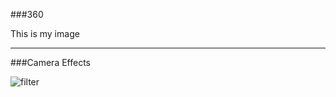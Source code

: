 ###360

This is my image
<script src="//360.vizor.io/scripts/embed.js" data-vizorurl="https://360.vizor.io/embed/v/97gj" ></script>

***

###Camera Effects

![filter](techstartFilter.jpg?raw=true "Optional Title")
